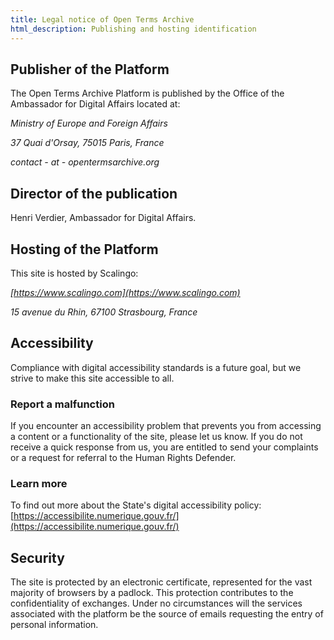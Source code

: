 ```yaml
---
title: Legal notice of Open Terms Archive
html_description: Publishing and hosting identification
---
```


## Publisher of the Platform

The Open Terms Archive Platform is published by the Office of the Ambassador for Digital Affairs located at:

_Ministry of Europe and Foreign Affairs_

_37 Quai d'Orsay, 75015 Paris, France_

_contact - at - opentermsarchive.org_

## Director of the publication

Henri Verdier, Ambassador for Digital Affairs.

## Hosting of the Platform

This site is hosted by Scalingo:

_[https://www.scalingo.com](https://www.scalingo.com)_

_15 avenue du Rhin, 67100 Strasbourg, France_

## Accessibility

Compliance with digital accessibility standards is a future goal, but we strive to make this site accessible to all.

### Report a malfunction

If you encounter an accessibility problem that prevents you from accessing a content or a functionality of the site, please let us know.
If you do not receive a quick response from us, you are entitled to send your complaints or a request for referral to the Human Rights Defender.

### Learn more

To find out more about the State's digital accessibility policy: [https://accessibilite.numerique.gouv.fr/](https://accessibilite.numerique.gouv.fr/)

## Security

The site is protected by an electronic certificate, represented for the vast majority of browsers by a padlock. This protection contributes to the confidentiality of exchanges.
Under no circumstances will the services associated with the platform be the source of emails requesting the entry of personal information.
